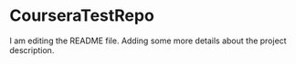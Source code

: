 # CourseraTestRepo
I am editing the README file. Adding some more details about the project description.
